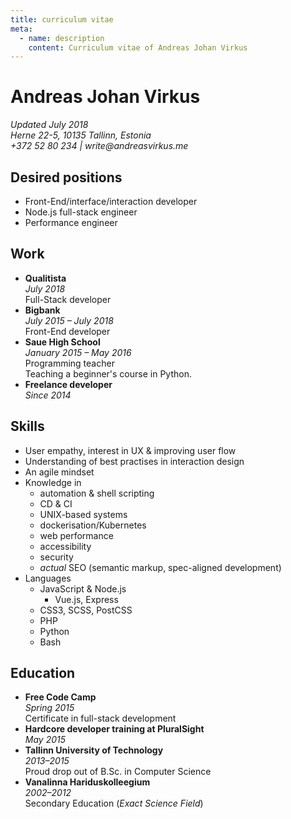 ```yaml
---
title: curriculum vitae
meta:
  - name: description
    content: Curriculum vitae of Andreas Johan Virkus
---
```


# Andreas Johan Virkus
_Updated July 2018_  
_Herne 22-5, 10135 Tallinn, Estonia_  
_+372 52 80 234 | write@andreasvirkus.me_

## Desired positions
- Front-End/interface/interaction developer
- Node.js full-stack engineer
- Performance engineer

## Work
- **Qualitista**\
    _July 2018_\
    Full-Stack developer
- **Bigbank**\
    _July 2015 – July 2018_\
    Front-End developer
- **Saue High School**\
    _January 2015 – May 2016_\
    Programming teacher\
    Teaching a beginner's course in Python.
- **Freelance developer**\
    _Since 2014_

## Skills
- User empathy, interest in UX & improving user flow
- Understanding of best practises in interaction design
- An agile mindset
- Knowledge in
    - automation & shell scripting
    - CD & CI
    - UNIX-based systems
    - dockerisation/Kubernetes
    - web performance
    - accessibility
    - security
    - _actual_ SEO (semantic markup, spec-aligned development)
- Languages
    - JavaScript & Node.js
      - Vue.js, Express
    - CSS3, SCSS, PostCSS
    - PHP
    - Python
    - Bash

## Education
- **Free Code Camp**\
    _Spring 2015_\
    Certificate in full-stack development
- **Hardcore developer training at PluralSight**\
    _May 2015_
- **Tallinn University of Technology**\
    _2013–2015_\
    Proud drop out of B.Sc. in Computer Science
- **Vanalinna Hariduskolleegium**\
    _2002–2012_\
    Secondary Education (_Exact Science Field_)